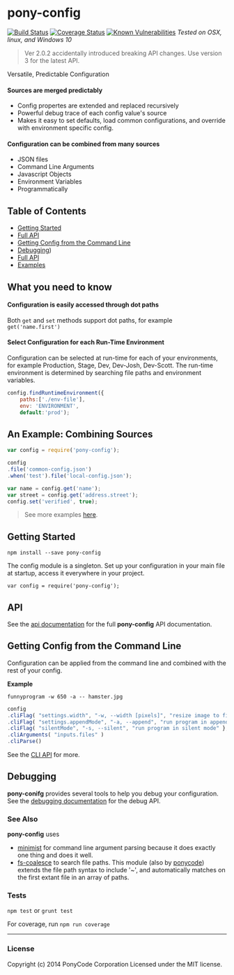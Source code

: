 # pony-config

[![Build Status](https://travis-ci.org/ponycode/pony-config.svg?branch=master)](https://travis-ci.org/ponycode/pony-config)
[![Coverage Status](https://coveralls.io/repos/github/ponycode/pony-config/badge.svg?branch=master)](https://coveralls.io/github/ponycode/pony-config?branch=master)
[![Known Vulnerabilities](https://snyk.io/test/github/ponycode/pony-config/badge.svg)](https://snyk.io/test/github/ponycode/pony-config)
_Tested on OSX, linux, and Windows 10_

> Ver 2.0.2 accidentally introduced breaking API changes. Use version 3 for the latest API.

Versatile, Predictable Configuration

#### Sources are merged predictably
- Config propertes are extended and replaced recursively
- Powerful debug trace of each config value's source
- Makes it easy to set defaults, load common configurations, and override with environment specific config.

#### Configuration can be combined from many sources
- JSON files
- Command Line Arguments
- Javascript Objects
- Environment Variables
- Programmatically

## Table of Contents

- [Getting Started](#getting-started)
- [Full API](#api)
- [Getting Config from the Command Line](./docs/CLI_API_README.md)
- [Debugging](./doc/DEBUGGING.md))
- [Full API](./docs/API_README.md)
- [Examples](./examples)

## What you need to know

#### Configuration is easily accessed through dot paths
Both `get` and `set` methods support dot paths, for example ```get('name.first')```

#### Select Configuration for each Run-Time Environment

Configuration can be selected at run-time for each of your environments, for example Production, Stage, Dev, Dev-Josh, Dev-Scott.
The run-time environment is determined by searching file paths and environment variables.

```javascript
config.findRuntimeEnvironment({
    paths:['./env-file'],
    env: 'ENVIRONMENT',
    default:'prod');
```

## An Example: Combining Sources

```javascript
var config = require('pony-config');

config
.file('common-config.json')
.when('test').file('local-config.json');

var name = config.get('name');
var street = config.get('address.street');
config.set('verified', true);
```

> See more examples [here](./examples).

## Getting Started

`npm install --save pony-config`

The config module is a singleton. Set up your configuration in your main file at startup, access it everywhere in your project.

`var config = require('pony-config');`


## API

See the [api documentation](./docs/API_README.md) for the full **pony-config** API documentation.

## Getting Config from the Command Line

Configuration can be applied from the command line and combined with the rest of your config.

**Example**

`funnyprogram -w 650 -a -- hamster.jpg`

```javascript
config
.cliFlag( "settings.width", "-w, --width [pixels]", "resize image to fit width in pixels" },
.cliFlag( "settings.appendMode", "-a, --append", "run program in append mode" },
.cliFlag( "silentMode", "-s, --silent", "run program in silent mode" },
.cliArguments( "inputs.files" )
.cliParse()
```

See the [CLI API](./docs/CLI_API_README.md) for more.

## Debugging

**pony-conifg** provides several tools to help you debug your configuration. See 
the [debugging documentation](./docs/DEBUGGING_README.md) for the debug API.


### See Also
**pony-config** uses
- [minimist](https://www.npmjs.com/package/minimist) for command line argument parsing because it does exactly one thing and does it well.
- [fs-coalesce](https://www.npmjs.com/package/fs-coalesce) to search file paths. This module (also by [ponycode](https://www.npmjs.com/~ponycode)) extends the file path syntax to include '~', and automatically matches on the first extant file in an array of paths.

### Tests

`npm test` or `grunt test`

For coverage, run `npm run coverage`

-------------------------------------------------------------------------
### License
Copyright (c) 2014 PonyCode Corporation Licensed under the MIT license.
